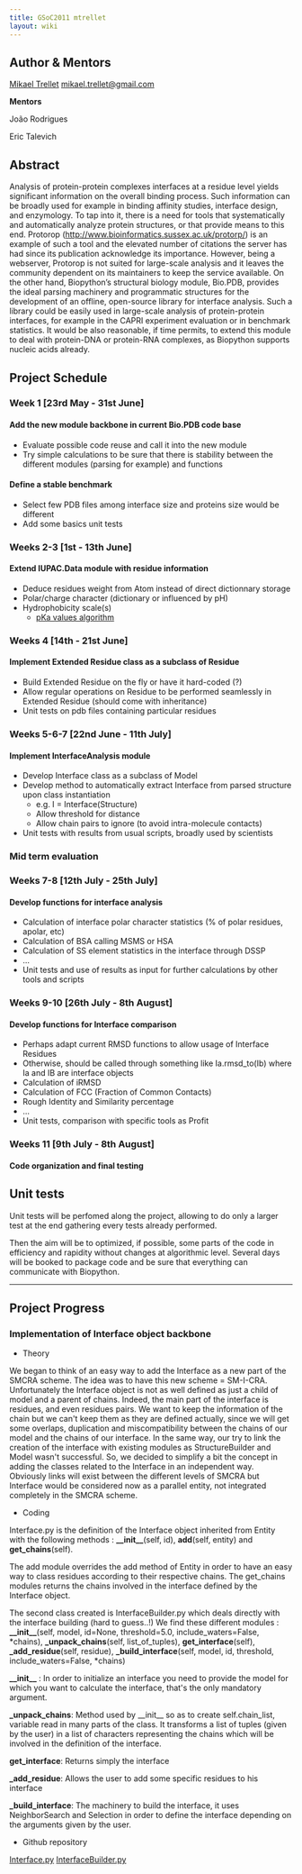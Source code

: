 ```yaml
---
title: GSoC2011 mtrellet
layout: wiki
---
```


Author & Mentors
----------------

[Mikael Trellet](User%3AMtrellet "wikilink") mikael.trellet@gmail.com

**Mentors**

  
João Rodrigues

Eric Talevich

Abstract
--------

Analysis of protein-protein complexes interfaces at a residue level
yields significant information on the overall binding process. Such
information can be broadly used for example in binding affinity studies,
interface design, and enzymology. To tap into it, there is a need for
tools that systematically and automatically analyze protein structures,
or that provide means to this end. Protorop
(http://www.bioinformatics.sussex.ac.uk/protorp/) is an example of such
a tool and the elevated number of citations the server has had since its
publication acknowledge its importance. However, being a webserver,
Protorop is not suited for large-scale analysis and it leaves the
community dependent on its maintainers to keep the service available. On
the other hand, Biopython’s structural biology module, Bio.PDB, provides
the ideal parsing machinery and programmatic structures for the
development of an offline, open-source library for interface analysis.
Such a library could be easily used in large-scale analysis of
protein-protein interfaces, for example in the CAPRI experiment
evaluation or in benchmark statistics. It would be also reasonable, if
time permits, to extend this module to deal with protein-DNA or
protein-RNA complexes, as Biopython supports nucleic acids already.

Project Schedule
----------------

### Week 1 \[23rd May - 31st June\]

#### Add the new module backbone in current Bio.PDB code base

-   Evaluate possible code reuse and call it into the new module
-   Try simple calculations to be sure that there is stability between
    the different modules (parsing for example) and functions

#### Define a stable benchmark

-   Select few PDB files among interface size and proteins size would be
    different
-   Add some basics unit tests

### Weeks 2-3 \[1st - 13th June\]

#### Extend IUPAC.Data module with residue information

-   Deduce residues weight from Atom instead of direct dictionnary
    storage
-   Polar/charge character (dictionary or influenced by pH)
-   Hydrophobicity scale(s)
    -   [pKa values
        algorithm](http://www3.interscience.wiley.com/journal/112117957/abstract)

### Weeks 4 \[14th - 21st June\]

#### Implement Extended Residue class as a subclass of Residue

-   Build Extended Residue on the fly or have it hard-coded (?)
-   Allow regular operations on Residue to be performed seamlessly in
    Extended Residue (should come with inheritance)
-   Unit tests on pdb files containing particular residues

### Weeks 5-6-7 \[22nd June - 11th July\]

#### Implement InterfaceAnalysis module

-   Develop Interface class as a subclass of Model
-   Develop method to automatically extract Interface from parsed
    structure upon class instantiation
    -   e.g. I = Interface(Structure)
    -   Allow threshold for distance
    -   Allow chain pairs to ignore (to avoid intra-molecule contacts)
-   Unit tests with results from usual scripts, broadly used by
    scientists

### Mid term evaluation

### Weeks 7-8 \[12th July - 25th July\]

#### Develop functions for interface analysis

-   Calculation of interface polar character statistics (% of polar
    residues, apolar, etc)
-   Calculation of BSA calling MSMS or HSA
-   Calculation of SS element statistics in the interface through DSSP
-   ...
-   Unit tests and use of results as input for further calculations by
    other tools and scripts

### Weeks 9-10 \[26th July - 8th August\]

#### Develop functions for Interface comparison

-   Perhaps adapt current RMSD functions to allow usage of Interface
    Residues
-   Otherwise, should be called through something like Ia.rmsd\_to(Ib)
    where Ia and IB are interface objects
-   Calculation of iRMSD
-   Calculation of FCC (Fraction of Common Contacts)
-   Rough Identity and Similarity percentage
-   ...
-   Unit tests, comparison with specific tools as Profit

### Weeks 11 \[9th July - 8th August\]

#### Code organization and final testing

Unit tests
----------

Unit tests will be perfomed along the project, allowing to do only a
larger test at the end gathering every tests already performed.

Then the aim will be to optimized, if possible, some parts of the code
in efficiency and rapidity without changes at algorithmic level. Several
days will be booked to package code and be sure that everything can
communicate with Biopython.

------------------------------------------------------------------------

Project Progress
----------------

### Implementation of Interface object backbone

-   Theory

We began to think of an easy way to add the Interface as a new part of
the SMCRA scheme. The idea was to have this new scheme = SM-I-CRA.
Unfortunately the Interface object is not as well defined as just a
child of model and a parent of chains. Indeed, the main part of the
interface is residues, and even residues pairs. We want to keep the
information of the chain but we can't keep them as they are defined
actually, since we will get some overlaps, duplication and
miscompatibility between the chains of our model and the chains of our
interface. In the same way, our try to link the creation of the
interface with existing modules as StructureBuilder and Model wasn't
successful. So, we decided to simplify a bit the concept in adding the
classes related to the Interface in an independent way. Obviously links
will exist between the different levels of SMCRA but Interface would be
considered now as a parallel entity, not integrated completely in the
SMCRA scheme.

-   Coding

Interface.py is the definition of the Interface object inherited from
Entity with the following methods : **\_\_init\_\_**(self, id),
**add**(self, entity) and **get\_chains**(self).

The add module overrides the add method of Entity in order to have an
easy way to class residues according to their respective chains. The
get\_chains modules returns the chains involved in the interface defined
by the Interface object.

The second class created is InterfaceBuilder.py which deals directly
with the interface building (hard to guess..!) We find these different
modules : **\_\_init\_\_**(self, model, id=None, threshold=5.0,
include\_waters=False, \*chains), **\_unpack\_chains**(self,
list\_of\_tuples), **get\_interface**(self), **\_add\_residue**(self,
residue), **\_build\_interface**(self, model, id, threshold,
include\_waters=False, \*chains)

**\_\_init\_\_** : In order to initialize an interface you need to
provide the model for which you want to calculate the interface, that's
the only mandatory argument.

**\_unpack\_chains**: Method used by \_\_init\_\_ so as to create
self.chain\_list, variable read in many parts of the class. It
transforms a list of tuples (given by the user) in a list of characters
representing the chains which will be involved in the definition of the
interface.

**get\_interface**: Returns simply the interface

**\_add\_residue**: Allows the user to add some specific residues to his
interface

**\_build\_interface**: The machinery to build the interface, it uses
NeighborSearch and Selection in order to define the interface depending
on the arguments given by the user.

-   Github repository

[Interface.py](https://github.com/mtrellet/biopython/commit/4cfa4359d0f927609c076ed7b66f37add5aabdfb)
[InterfaceBuilder.py](https://github.com/mtrellet/biopython/commit/194efe37ac8f88d688e0cf528f1fb896c8441866)
